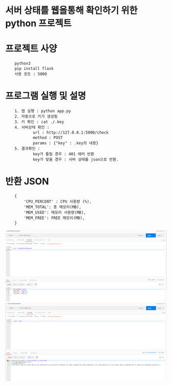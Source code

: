 # 서버 상태를 웹을통해 확인하기 위한 python 프로젝트

# 프로젝트 사양
        python3
        pip install flask
        사용 포트 : 5000

# 프로그램 실행 및 설명
        1. 앱 실행 : python app.py
        2. 자동으로 키가 생성됨
        3. 키 확인 : cat ./.key
        4. 서버상태 확인 : 
                url : http://127.0.0.1:5000/check 
                method : POST
                params : {"key" : .key의 내용}
        5. 결과확인 :
                key가 틀릴 경우 : 401 에러 반환
                key가 맞을 경우 : 서버 상태를 json으로 반환.

# 반환 JSON
        {
            'CPU_PERCENT' : CPU 사용량 (%),
            'MEM_TOTAL': 총 메모리(MB),
            'MEM_USED': 메모리 사용량(MB),
            'MEM_FREE': FREE 메모리(MB),
        }

![alt](img/run1.png)
![alt](img/run2.png)